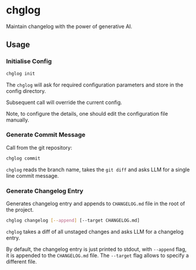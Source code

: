 # chglog

Maintain changelog with the power of generative AI.

## Usage

### Initialise Config

```sh
chglog init
```

The `chglog` will ask for required configuration parameters and store in the config directory.

Subsequent call will override the current config.

Note, to configure the details, one should edit the configuration file manually.

### Generate Commit Message

Call from the git repository:

```sh
chglog commit
```

`chglog` reads the branch name, takes the `git diff` and asks LLM for a single line commit message.

### Generate Changelog Entry

Generates changelog entry and appends to `CHANGELOG.md` file in the root of the project.

```sh
chglog changelog [--append] [--target CHANGELOG.md]
```

`chglog` takes a diff of all unstaged changes and asks LLM for a changelog entry.

By default, the changelog entry is just printed to stdout, with `--append` flag, it is appended
to the `CHANGELOG.md` file. The `--target` flag allows to specify a different file.
